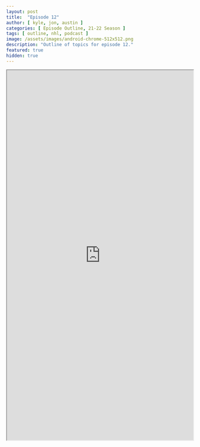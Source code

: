 ```yaml
---
layout: post
title:  "Episode 12"
author: [ kyle, jon, austin ]
categories: [ Episode Outline, 21-22 Season ]
tags: [ outline, nhl, podcast ]
image: /assets/images/android-chrome-512x512.png
description: "Outline of topics for episode 12."
featured: true
hidden: true
---
```


<iframe src="https://docs.google.com/document/d/e/2PACX-1vQ3RMTmDM-_cGVSmzjQqLSq55dTKcydoHnOY7dSliTiuqo2P65NYJ1BAhK4g-d6D09P3sPoVE3JTjK3/pub?embedded=true" width="100%" height="1000"></iframe>
